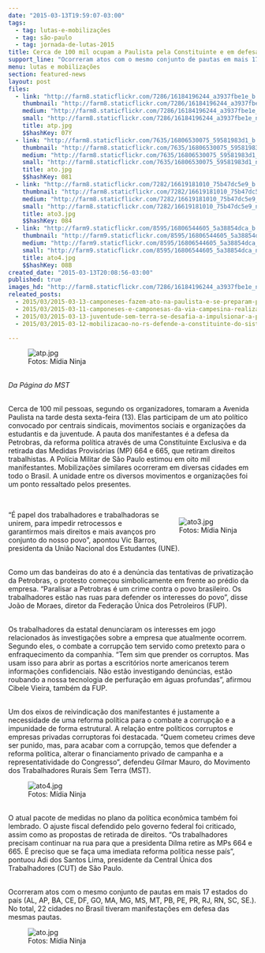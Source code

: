```yaml
---
date: "2015-03-13T19:59:07-03:00"
tags:
  - tag: lutas-e-mobilizações
  - tag: são-paulo
  - tag: jornada-de-lutas-2015
title: Cerca de 100 mil ocupam a Paulista pela Constituinte e em defesa da Petrobras
support_line: "Ocorreram atos com o mesmo conjunto de pautas em mais 17 estados do país. No total, 22 cidades no Brasil tiveram manifestações."
menu: lutas e mobilizações
section: featured-news
layout: post
files:
  - link: "http://farm8.staticflickr.com/7286/16184196244_a3937fbe1e_b.jpg"
    thumbnail: "http://farm8.staticflickr.com/7286/16184196244_a3937fbe1e_t.jpg"
    medium: "http://farm8.staticflickr.com/7286/16184196244_a3937fbe1e_z.jpg"
    small: "http://farm8.staticflickr.com/7286/16184196244_a3937fbe1e_n.jpg"
    title: atp.jpg
    $$hashKey: 07Y
  - link: "http://farm8.staticflickr.com/7635/16806530075_59581983d1_b.jpg"
    thumbnail: "http://farm8.staticflickr.com/7635/16806530075_59581983d1_t.jpg"
    medium: "http://farm8.staticflickr.com/7635/16806530075_59581983d1_z.jpg"
    small: "http://farm8.staticflickr.com/7635/16806530075_59581983d1_n.jpg"
    title: ato.jpg
    $$hashKey: 081
  - link: "http://farm8.staticflickr.com/7282/16619181010_75b47dc5e9_b.jpg"
    thumbnail: "http://farm8.staticflickr.com/7282/16619181010_75b47dc5e9_t.jpg"
    medium: "http://farm8.staticflickr.com/7282/16619181010_75b47dc5e9_z.jpg"
    small: "http://farm8.staticflickr.com/7282/16619181010_75b47dc5e9_n.jpg"
    title: ato3.jpg
    $$hashKey: 084
  - link: "http://farm9.staticflickr.com/8595/16806544605_5a38854dca_b.jpg"
    thumbnail: "http://farm9.staticflickr.com/8595/16806544605_5a38854dca_t.jpg"
    medium: "http://farm9.staticflickr.com/8595/16806544605_5a38854dca_z.jpg"
    small: "http://farm9.staticflickr.com/8595/16806544605_5a38854dca_n.jpg"
    title: ato4.jpg
    $$hashKey: 08B
created_date: "2015-03-13T20:08:56-03:00"
published: true
images_hd: "http://farm8.staticflickr.com/7286/16184196244_a3937fbe1e_n.jpg"
releated_posts:
  - 2015/03/2015-03-13-camponeses-fazem-ato-na-paulista-e-se-preparam-para-esta-sexta.md
  - 2015/03/2015-03-11-camponeses-e-camponesas-da-via-campesina-realizam-marcha-em-porto-alegre.md
  - 2015/03/2015-03-13-juventude-sem-terra-se-desafia-a-impulsionar-a-participacao-na-luta-pela-reforma-agraria.md
  - 2015/03/2015-03-12-mobilizacao-no-rs-defende-a-constituinte-do-sistema-politica-e-a-petrobras.md

---
```

<figure class="image"><img alt="atp.jpg" src="http://farm8.staticflickr.com/7286/16184196244_a3937fbe1e_b.jpg" />
<figcaption>Fotos: M&iacute;dia Ninja</figcaption>
</figure>

<p><br />
<em>Da P&aacute;gina do MST</em></p>

<p><br />
Cerca de 100 mil pessoas, segundo os organizadores, tomaram a Avenida Paulista na tarde desta sexta-feira (13). Elas participam de um ato pol&iacute;tico convocado por centrais sindicais, movimentos sociais e organiza&ccedil;&otilde;es da estudantis e da juventude. A pauta dos manifestantes &eacute; a defesa da Petrobras, da reforma pol&iacute;tica atrav&eacute;s de uma Constituinte Exclusiva e da retirada das Medidas Provis&oacute;rias (MP) 664 e 665, que retiram direitos trabalhistas. A Pol&iacute;cia Militar de S&atilde;o Paulo estimou em oito mil manifestantes. Mobiliza&ccedil;&otilde;es similares ocorreram em diversas cidades em todo o Brasil. A unidade entre os diversos movimentos e organiza&ccedil;&otilde;es foi um ponto ressaltado pelos presentes.</p>

<p>&nbsp;</p>

<figure class="image" style="float:right"><img alt="ato3.jpg" src="http://farm8.staticflickr.com/7282/16619181010_75b47dc5e9_b.jpg" />
<figcaption>Fotos: M&iacute;dia Ninja</figcaption>
</figure>

<p>&ldquo;&Eacute; papel dos trabalhadores e trabalhadoras se unirem, para impedir retrocessos e garantirmos mais direitos e mais avan&ccedil;os pro conjunto do nosso povo&rdquo;, apontou Vic Barros, presidenta da Uni&atilde;o Nacional dos Estudantes (UNE).</p>

<p><br />
Como um das bandeiras do ato &eacute; a den&uacute;ncia das tentativas de privatiza&ccedil;&atilde;o da Petrobras, o protesto come&ccedil;ou simbolicamente em frente ao pr&eacute;dio da empresa. &ldquo;Paralisar a Petrobras &eacute; um crime contra o povo brasileiro. Os trabalhadores est&atilde;o nas ruas para defender os interesses do povo&rdquo;, disse Jo&atilde;o de Moraes, diretor da Federa&ccedil;&atilde;o &Uacute;nica dos Petroleiros (FUP).</p>

<p><br />
Os trabalhadores da estatal denunciaram os interesses em jogo relacionados &agrave;s investiga&ccedil;&otilde;es sobre a empresa que atualmente ocorrem. Segundo eles, o combate a corrup&ccedil;&atilde;o tem servido como pretexto para o enfraquecimento da companhia. &ldquo;Tem sim que prender os corruptos. Mas usam isso para abrir as portas a escrit&oacute;rios norte americanos terem informa&ccedil;&otilde;es confidenciais. N&atilde;o est&atilde;o investigando den&uacute;ncias, est&atilde;o roubando a nossa tecnologia de perfura&ccedil;&atilde;o em &aacute;guas profundas&rdquo;, afirmou Cibele Vieira, tamb&eacute;m da FUP.</p>

<p><br />
Um dos eixos de reivindica&ccedil;&atilde;o dos manifestantes &eacute; justamente a necessidade de uma reforma pol&iacute;tica para o combate a corrup&ccedil;&atilde;o e a impunidade de forma estrutural. A rela&ccedil;&atilde;o entre pol&iacute;ticos corruptos e empresas privadas corruptoras foi destacada. &ldquo;Quem cometeu crimes deve ser punido, mas, para acabar com a corrup&ccedil;&atilde;o, temos que defender a reforma pol&iacute;tica, alterar o financiamento privado de campanha e a representatividade do Congresso&rdquo;, defendeu Gilmar Mauro, do Movimento dos Trabalhadores Rurais Sem Terra (MST).</p>

<figure class="image"><img alt="ato4.jpg" src="http://farm9.staticflickr.com/8595/16806544605_5a38854dca_b.jpg" />
<figcaption>Fotos: M&iacute;dia Ninja</figcaption>
</figure>

<p><br />
O atual pacote de medidas no plano da pol&iacute;tica econ&ocirc;mica tamb&eacute;m foi lembrado. O ajuste fiscal defendido pelo governo federal foi criticado, assim como as propostas de retirada de direitos. &ldquo;Os trabalhadores precisam continuar na rua para que a presidenta Dilma retire as MPs 664 e 665. &Eacute; preciso que se fa&ccedil;a uma imediata reforma pol&iacute;tica nesse pa&iacute;s&rdquo;, pontuou Adi dos Santos Lima, presidente da Central &Uacute;nica dos Trabalhadores (CUT) de S&atilde;o Paulo.</p>

<p><br />
Ocorreram atos com o mesmo conjunto de pautas em mais 17 estados do pa&iacute;s (AL, AP, BA, CE, DF, GO, MA, MG, MS, MT, PB, PE, PR, RJ, RN, SC, SE.). No total, 22 cidades no Brasil tiveram manifesta&ccedil;&otilde;es em defesa das mesmas pautas.</p>

<figure class="image"><img alt="ato.jpg" src="http://farm8.staticflickr.com/7635/16806530075_59581983d1_b.jpg" />
<figcaption>Fotos: M&iacute;dia Ninja</figcaption>
</figure>
